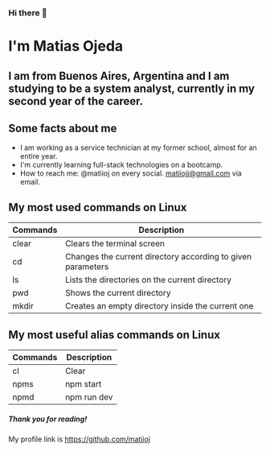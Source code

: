 ### Hi there 👋

# I'm Matias Ojeda
## I am from **Buenos Aires, Argentina** and I am studying to be a system analyst, currently in my second year of the career.

## Some facts about me

* I am working as a service technician at my former school, almost for an entire year.
* I'm currently learning full-stack technologies on a bootcamp.
* How to reach me: @matiioj on every social. matiiojj@gmail.com via email.

## My most used commands on Linux

| Commands | Description |
| ---------|------------|
| clear | Clears the terminal screen |
| cd | Changes the current directory according to given parameters | 
| ls | Lists the directories on the current directory | 
| pwd | Shows the current directory | 
| mkdir | Creates an empty directory inside the current one | 

## My most useful alias commands on Linux

| Commands | Description |
| -------- | ----------- |
| cl | Clear | 
| npms | npm start | 
| npmd | npm run dev |

##### Thank you for reading! 

My profile link is https://github.com/matiioj
